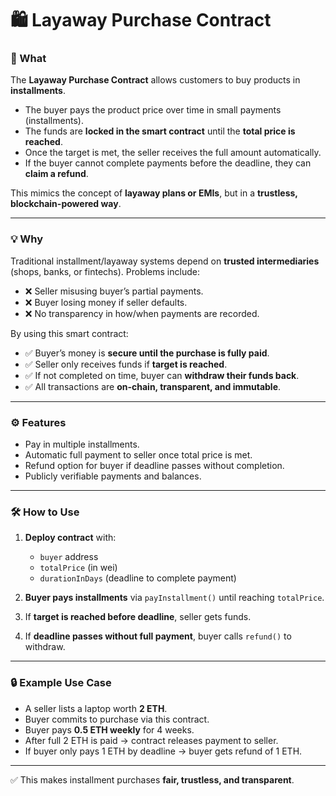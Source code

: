 # 🛍️ Layaway Purchase Contract

### 📌 What

The **Layaway Purchase Contract** allows customers to buy products in **installments**.

- The buyer pays the product price over time in small payments (installments).  
- The funds are **locked in the smart contract** until the **total price is reached**.
- Once the target is met, the seller receives the full amount automatically.
- If the buyer cannot complete payments before the deadline, they can **claim a refund**.   

This mimics the concept of **layaway plans or EMIs**, but in a **trustless, blockchain-powered way**.

---

### 💡 Why

Traditional installment/layaway systems depend on **trusted intermediaries** (shops, banks, or fintechs). Problems include:

- ❌ Seller misusing buyer’s partial payments.
- ❌ Buyer losing money if seller defaults.
- ❌ No transparency in how/when payments are recorded.

By using this smart contract:

- ✅ Buyer’s money is **secure until the purchase is fully paid**.
- ✅ Seller only receives funds if **target is reached**.
- ✅ If not completed on time, buyer can **withdraw their funds back**.
- ✅ All transactions are **on-chain, transparent, and immutable**.

---

### ⚙️ Features

- Pay in multiple installments.
- Automatic full payment to seller once total price is met.
- Refund option for buyer if deadline passes without completion.
- Publicly verifiable payments and balances.

---

### 🛠️ How to Use

1. **Deploy contract** with:

   - `buyer` address
   - `totalPrice` (in wei)
   - `durationInDays` (deadline to complete payment)

2. **Buyer pays installments** via `payInstallment()` until reaching `totalPrice`.

3. If **target is reached before deadline**, seller gets funds.

4. If **deadline passes without full payment**, buyer calls `refund()` to withdraw.

---

### 🔒 Example Use Case

- A seller lists a laptop worth **2 ETH**.
- Buyer commits to purchase via this contract.
- Buyer pays **0.5 ETH weekly** for 4 weeks.
- After full 2 ETH is paid → contract releases payment to seller.
- If buyer only pays 1 ETH by deadline → buyer gets refund of 1 ETH.

---

✅ This makes installment purchases **fair, trustless, and transparent**.
